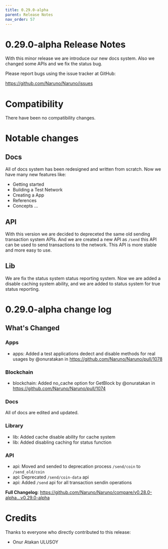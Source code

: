```yaml
---
title: 0.29.0-alpha
parent: Release Notes
nav_order: 57
---
```


# 0.29.0-alpha Release Notes

With this minor release we are introduce our new docs system. Also we changed some APIs and we fix the status bug.

Please report bugs using the issue tracker at GitHub:

<https://github.com/Naruno/Naruno/issues>

# Compatibility

There have been no compatibility changes.

# Notable changes

## Docs

All of docs system has been redesigned and written from scratch.
Now we have many new features like:

- Getting started
- Building a Test Network
- Creating a App
- References
- Concepts
  ...

## API

With this version we are decided to depreceted the same old sending transaction system APIs. And we are created a new API as `/send` this API can be used to send transactions to the network. This API is more stable and more easy to use.

## Lib

We are fix the status system status reporting system. Now we are added a disable caching system ability, and we are added to status system for true status reporting.

# 0.29.0-alpha change log

<!-- Release notes generated using configuration in .github/release.yml at master -->

## What's Changed

### Apps

- apps: Added a test applications dedect and disable methods for real usages by @onuratakan in https://github.com/Naruno/Naruno/pull/1078

### Blockchain

- blockchain: Added no_cache option for GetBlock by @onuratakan in https://github.com/Naruno/Naruno/pull/1074

### Docs

All of docs are edited and updated.

### Library

- lib: Added cache disable ability for cache system
- lib: Added disabling caching for status function

### API

- api: Moved and sended to deprecation process `/send/coin` to `/send_old/coin`
- api: Deprecated `/send/coin-data` api
- api: Added `/send` api for all transaction sendin operations

**Full Changelog**: https://github.com/Naruno/Naruno/compare/v0.28.0-alpha...v0.29.0-alpha

# Credits

Thanks to everyone who directly contributed to this release:

- Onur Atakan ULUSOY
